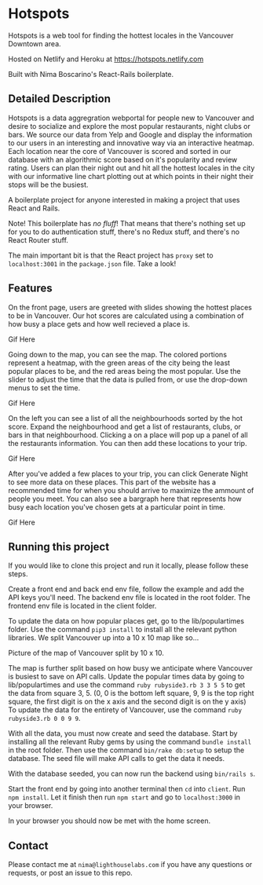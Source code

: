 # Hotspots

Hotspots is a web tool for finding the hottest locales in the Vancouver Downtown area.

Hosted on Netlify and Heroku at https://hotspots.netlify.com

Built with Nima Boscarino's React-Rails boilerplate.

## Detailed Description

Hotspots is a data aggregration webportal for people new to Vancouver and
desire to socialize and explore the most popular restaurants, night clubs or bars.
We source our data from Yelp and Google and display the information to our
users in an interesting and innovative way via an interactive heatmap. Each
location near the core of Vancouver is scored and sorted in our database with an
algorithmic score based on it's popularity and review rating. Users can plan their
night out and hit all the hottest locales in the city with our informative line chart
plotting out at which points in their night their stops will be the busiest.

A boilerplate project for anyone interested in making a project that uses React and Rails.

Note! This boilerplate has _no fluff_! That means that there's nothing set up for you to do authentication stuff, there's no Redux stuff, and there's no React Router stuff.

The main important bit is that the React project has `proxy` set to `localhost:3001` in the `package.json` file. Take a look!

## Features

On the front page, users are greeted with slides showing
the hottest places to be in Vancouver. Our hot scores are calculated using a combination of how busy a place gets and
how well recieved a place is.

Gif Here

Going down to the map, you can see the map. The colored portions represent a heatmap, with the green areas of the city
being the least popular places to be, and the red areas being the most popular. Use the slider to adjust the time
that the data is pulled from, or use the drop-down menus to set the time.

Gif Here

On the left you can see a list of all the neighbourhoods sorted by the hot score. Expand the neighbourhood and get a list of
restaurants, clubs, or bars in that neighbourhood. Clicking a on a place will pop up a panel of all the restaurants information.
You can then add these locations to your trip.

Gif Here

After you've added a few places to your trip, you can click Generate Night to see more data on these places. This part of the website
has a recommended time for when you should arrive to maximize the ammount of people you meet. You can also see a bargraph here that
represents how busy each location you've chosen gets at a particular point in time.

Gif Here

## Running this project

If you would like to clone this project and run it locally, please follow these steps.

Create a front end and back end env file, follow the example and add the API keys you'll need. The backend env file is
located in the root folder. The frontend env file is located in the client folder.

To update the data on how popular places get, go to the lib/populartimes folder. Use the command `pip3 install` to install all the relevant python libraries. We split Vancouver up into a 10 x 10 map like so...

Picture of the map of Vancouver split by 10 x 10.

The map is further split based on how busy we anticipate where Vancouver is busiest to save on API calls. Update the popular
times data by going to lib/populartimes and use the command `ruby rubyside3.rb 3 3 5 5` to get the data from square 3, 5.
(0, 0 is the bottom left square, 9, 9 is the top right square, the first digit is on the x axis and the second digit is on
the y axis) To update the data for the entirety of Vancouver, use the command `ruby rubyside3.rb 0 0 9 9`.

With all the data, you must now create and seed the database. Start by installing all the relevant Ruby gems by using
the command `bundle install` in the root folder. Then use the command `bin/rake db:setup` to setup the database. The seed file
will make API calls to get the data it needs.

With the database seeded, you can now run the backend using `bin/rails s`.

Start the front end by going into another terminal then `cd` into `client`. Run `npm install`. Let it finish then run `npm start` and go to `localhost:3000` in your browser.

In your browser you should now be met with the home screen.

## Contact

Please contact me at `nima@lighthouselabs.com` if you have any questions or requests, or post an issue to this repo.